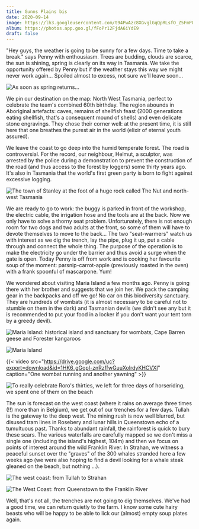 ```yaml
---
title: Gunns Plains bis
date: 2020-09-14
image: https://lh3.googleusercontent.com/t94PwAzc8XGvglGqQpRLsfO_Z5FmPQ8t0q9vFFMT5sYJBjCFY3fe3jCYrZmoLEkbWugBuRDAsrdGZ0BiP0Udn3r7dWG7Ky5WGD0rANmAZCUZByW0MwbsNQ0nZFdhvxrH5Rs1XiLfZy0
album: https://photos.app.goo.gl/fFoPr12FjdA6iYdE9
draft: false
---
```


"Hey guys, the weather is going to be sunny for a few days. Time to take a break." says Penny with enthousiasm. Trees are budding, clouds are scarce, the sun is shining, spring is clearly on its way in Tasmania. We take the opportunity offered by Penny but if the weather stays this way we might never work again... Spoiled almost to excess, not sure we'll leave soon...

![As soon as spring returns...](https://lh3.googleusercontent.com/mV95rYS-aP7eqVrDpSA4nemtSCu1kQa96VXUmNivFOzLEZyxldGHt8-uh-aqeh4EEkdd0otQDmzD4QHTie_PlVrfxbdZduZAnMFG1gucd16IzsHeIoQGzNfEW4mDKwJuRhhgSGMqEOU)

We pin our destination on the map: North West Tasmania, perfect to celebrate the team's combined 60th birthday. The region abounds in Aboriginal artefacts: caves, remains of shellfish feast (2000 generations eating shellfish, that's a consequent mound of shells) and even delicate stone engravings. They chose their corner well: at the present time, it is still here that one breathes the purest air in the world (elixir of eternal youth assured).

We leave the coast to go deep into the humid temperate forest. The road is controversial. For the record, our neighbour, Helmut, a sculptor, was arrested by the police during a demonstration to prevent the construction of the road (and thus access to the forest by loggers) some thirty years ago. It's also in Tasmania that the world's first green party is born to fight against excessive logging.

![The town of Stanley at the foot of a huge rock called The Nut and north-west Tasmania](https://lh3.googleusercontent.com/wWSZ3Y-Dh8UPqr0ugGtcMqW2vzT74HL3VEzBD-li0RkjHX2buo0iqvB_SbQ8qS60EhYeVc4sZCYz7XDs-VBFSzUGeUPTUAFWVG6f6liXcPUlmGIX9YBGGPUZkaoAAo6SVEDQnR75iEY)

We are ready to go to work: the buggy is parked in front of the workshop, the electric cable, the irrigation hose and the tools are at the back. Now we only have to solve a thorny seat problem. Unfortunately, there is not enough room for two dogs and two adults at the front, so some of them will have to devote themselves to move to the back... The two "seat-warmers" watch us with interest as we dig the trench, lay the pipe, plug it up, put a cable through and connect the whole thing. The purpose of the operation is to make the electricity go under the barrier and thus avoid a surge when the gate is open. Today Penny is off from work and is cooking her favourite soup of the moment: parsnip-carrot-apple (previously roasted in the oven) with a frank spoonful of mascarpone. Yum!

We wondered about visiting Maria Island a few months ago. Penny is going there with her brother and suggests that we join her. We pack the camping gear in the backpacks and off we go! No car on this biodiversity sanctuary. They are hundreds of wombats (it is almost necessary to be careful not to stumble on them in the dark) and Tasmanian devils (we didn't see any but it is recommended to put your food in a locker if you don't want your tent torn by a greedy devil).

![Maria Island: historical island and sanctuary for wombats, Cape Barren geese and Forester kangaroos](https://lh3.googleusercontent.com/vO56azvbCGF7po5s5ocBz5-LDLxoNXK3rscoQlHiPJzSJWv7HZv94wSdvP65DS13nwJWAiPpqQrTw8vJ1oXarxrwd2dEn0PuWu6tBJP2r89WXe7EMVxIF_ZjcjjBPPnE_c09qOupsEw)

![Maria Island](https://lh3.googleusercontent.com/4NRM390dcoeXrZx0R6wRks78SnsxgduDCzGSKyGrd6JgiJoovdWbLeS-VVMJMg33_FcCUzQEo_reY5cEPvgge6fcwsB9gjiPXJMG4AaS56vqYLMy1_i9THdoJHCxXUmsWXQln6S_HOY)

{{< video src="https://drive.google.com/uc?export=download&id=1HK6_gGopI-znRzffwGuuXolrdyKHCVXl" caption="One wombat running and another yawning" >}}

![To really celebrate Roro's thirties, we left for three days of horseriding, we spent one of them on the beach](https://lh3.googleusercontent.com/p9kSNUw71s_reUXdwfXpdxZRrFJ7WYOF8ZtmPzMHucLacw1gZzETdfeFF0No9URTlSuh-fUAm7deXlviVQK7raIMCPARnvMy6JTV6Yr-Sw5QuDo-NzT1GtDYQhODTaGSVdku2zm-E6s)

The sun is forecast on the west coast (where it rains on average three times (!!) more than in Belgium), we get out of our trenches for a few days. Tullah is the gateway to the deep west. The mining rush is now well blurred, but disused tram lines in Rosebery and lunar hills in Queenstown echo of a tumultuous past. Thanks to abundant rainfall, the rainforest is quick to bury these scars. The various waterfalls are carefully mapped so we don't miss a single one (including the island's highest, 104m) and then we focus on points of interest around the wild Franklin River. In Strahan, we witness a peaceful sunset over the "graves" of the 300 whales stranded here a few weeks ago (we were also hoping to find a devil looking for a whale steak gleaned on the beach, but nothing ...).

![The west coast: from Tullah to Strahan](https://lh3.googleusercontent.com/0wKCKZ-1N7t-B4CbVDZTgHBKPgh-NUu28UJ6CkNbL1iI9jRnE_3AajZSanK_fLGxuRREUp73EWb30bmAR8ppQe3OwvWVco26D62VwvqLmuFxCdwn3xgODMycZNTDR2GpcZN-50Nyw48)

![The West Coast: from Queenstown to the Franklin River](https://lh3.googleusercontent.com/bkw2-VYro_oBui3BLz-8cqhh1b4LkeNQJj8n4Gf6sKuAM0SwUDcQcSl87REQMZ3g3zeLDg_DDohdXiSC6fvkYETCOVgAu64Q3GS9vHo9ERmitogzZBcyJ7RBoLnXqHcpl0701oNkoyc)

Well, that's not all, the trenches are not going to dig themselves. We've had a good time, we can return quietly to the farm. I know some cute hairy beasts who will be happy to be able to lick our (almost) empty soup plates again.
